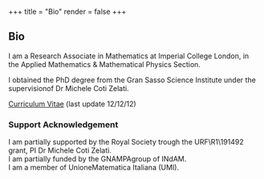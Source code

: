 +++
title = "Bio"
render = false
+++

## Bio
I am a Research Associate in Mathematics at Imperial College London, in the Applied Mathematics & Mathematical Physics Section.

I obtained the PhD degree from the Gran Sasso Science Institute under the supervisionof Dr Michele Coti Zelati.

[Curriculum Vitae](cv.pdf) (last update 12/12/12)


### Support Acknowledgement
I am partially supported by the Royal Society trough the URF\R1\191492 grant, PI Dr Michele Coti Zelati.  
I am partially funded by the GNAMPAgroup of INdAM.  
I am a member of UnioneMatematica Italiana (UMI).
